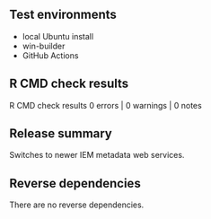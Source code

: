 ## Test environments
* local Ubuntu install
* win-builder
* GitHub Actions

## R CMD check results

R CMD check results
0 errors | 0 warnings | 0 notes

## Release summary

Switches to newer IEM metadata web services.

## Reverse dependencies

There are no reverse dependencies.
